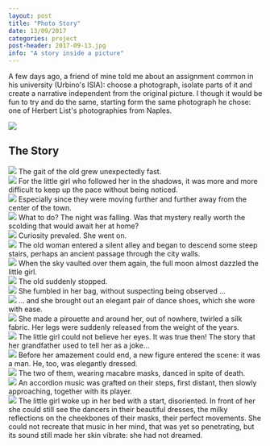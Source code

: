 ```yaml
---
layout: post
title: "Photo Story"
date: 13/09/2017
categories: project
post-header: 2017-09-13.jpg
info: "A story inside a picture"
---
```


A few days ago, a friend of mine told me about an assignment common in his university (Urbino's ISIA): choose a photograph, isolate parts of it and create a narrative independent from the original picture. I though it would be fun to try and do the same, starting form the same photograph he chose: one of Herbert List's photographies from Naples.

<img class="post-img" src="{{ site.baseurl }}/img/posts/2017-09-13-01.jpg" />

<h2>The Story</h2>
<img class="post-img-side" src="{{ site.baseurl }}/img/posts/2017-09-13/01.jpg" />
The gait of the old grew unexpectedly fast.
<br style="clear:both">
<img class="post-img-side" src="{{ site.baseurl }}/img/posts/2017-09-13/02.jpg" />
For the little girl who followed her in the shadows, it was more and more difficult to keep up the pace without being noticed.
<br style="clear:both">
<img class="post-img-side" src="{{ site.baseurl }}/img/posts/2017-09-13/03.jpg" />
Especially since they were moving further and further away from the center of the town.
<br style="clear:both">
<img class="post-img-side" src="{{ site.baseurl }}/img/posts/2017-09-13/04.jpg" />
What to do? The night was falling. Was that mystery really worth the scolding that would await her at home?
<br style="clear:both">
<img class="post-img-side" src="{{ site.baseurl }}/img/posts/2017-09-13/05.jpg" />
Curiosity prevaled. She went on.
<br style="clear:both">
<img class="post-img-side" src="{{ site.baseurl }}/img/posts/2017-09-13/06.jpg" />
The old woman entered a silent alley and began to descend some steep stairs, perhaps an ancient passage through the city walls.
<br style="clear:both">
<img class="post-img-side" src="{{ site.baseurl }}/img/posts/2017-09-13/07.jpg" />
When the sky vaulted over them again, the full moon almost dazzled the little girl.
<br style="clear:both">
<img class="post-img-side" src="{{ site.baseurl }}/img/posts/2017-09-13/08.jpg" />
The old suddenly stopped.
<br style="clear:both">
<img class="post-img-side" src="{{ site.baseurl }}/img/posts/2017-09-13/09.jpg" />
She fumbled in her bag, without suspecting being observed ...
<br style="clear:both">
<img class="post-img-side" src="{{ site.baseurl }}/img/posts/2017-09-13/10.jpg" />
... and she brought out an elegant pair of dance shoes, which she wore with ease.
<br style="clear:both">
<img class="post-img-side" src="{{ site.baseurl }}/img/posts/2017-09-13/11.jpg" />
She made a pirouette and around her, out of nowhere, twirled a silk fabric. Her legs were suddenly released from the weight of the years.
<br style="clear:both">
<img class="post-img-side" src="{{ site.baseurl }}/img/posts/2017-09-13/12.jpg" />
The little girl could not believe her eyes. It was true then! The story that her grandfather used to tell her as a joke...
<br style="clear:both">
<img class="post-img-side" src="{{ site.baseurl }}/img/posts/2017-09-13/13.jpg" />
Before her amazement could end, a new figure entered the scene: it was a man. He, too, was elegantly dressed.
<br style="clear:both">
<img class="post-img-side" src="{{ site.baseurl }}/img/posts/2017-09-13/14.jpg" />
The two of them, wearing macabre masks, danced in spite of death.
<br style="clear:both">
<img class="post-img-side" src="{{ site.baseurl }}/img/posts/2017-09-13/15.jpg" />
An accordion music was grafted on their steps, first distant, then slowly approaching, together with its player.
<br style="clear:both">
<img class="post-img-side" src="{{ site.baseurl }}/img/posts/2017-09-13/16.jpg" />
The little girl woke up in her bed with a start, disoriented. In front of her she could still see the dancers in their beautiful dresses, the milky reflections on the cheekbones of their masks, their perfect movements. She could not recreate that music in her mind, that was yet so penetrating, but its sound still made her skin vibrate: she had not dreamed.
